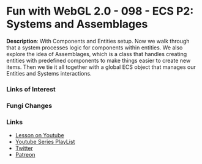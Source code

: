 # Fun with WebGL 2.0 - 098 - ECS P2: Systems and Assemblages
**Description**:
With Components and Entities setup. Now we walk through that a system processes logic for components within entities. We also explore
the idea of Assemblages, which is a class that handles creating entities with predefined components to make things easier to create new items. Then we tie it all together with a global ECS object that manages our Entities and Systems interactions.

### Links of Interest


### Fungi Changes


### Links
* [Lesson on Youtube](https://youtu.be/biu73J2KULI)
* [Youtube Series PlayList](https://www.youtube.com/playlist?list=PLMinhigDWz6emRKVkVIEAaePW7vtIkaIF)
* [Twitter](https://twitter.com/SketchpunkLabs)
* [Patreon](https://www.patreon.com/sketchpunk)